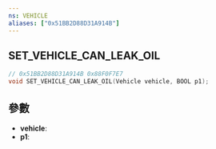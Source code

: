 ```yaml
---
ns: VEHICLE
aliases: ["0x51BB2D88D31A914B"]
---
```

## SET_VEHICLE_CAN_LEAK_OIL

```c
// 0x51BB2D88D31A914B 0x88F0F7E7
void SET_VEHICLE_CAN_LEAK_OIL(Vehicle vehicle, BOOL p1);
```

## 參數
* **vehicle**: 
* **p1**: 

